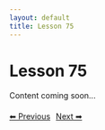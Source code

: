 ```yaml
---
layout: default
title: Lesson 75
---
```


# Lesson 75

Content coming soon...

<div style="margin-top: 20px;">
<a href="/docs/intermediate/Lessons/lesson_74.html" style="margin-right: 10px;">⬅ Previous</a><a href="/docs/intermediate/Lessons/lesson_76.html">Next ➡</a>
</div>
